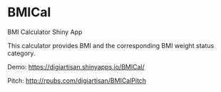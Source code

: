 BMICal
======

BMI Calculator Shiny App

This calculator provides BMI and the corresponding BMI weight status category.

Demo: https://digiartisan.shinyapps.io/BMICal/

Pitch: http://rpubs.com/digiartisan/BMICalPitch
